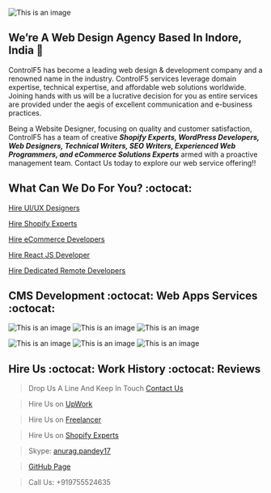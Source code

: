 

![This is an image](https://www.controlf5.in/wp-content/uploads/2022/05/logo.webp)

## We’re A Web Design Agency Based In Indore, India 👋

ControlF5 has become a leading web design & development company and a renowned name in the industry. ControlF5 services leverage domain expertise, technical expertise, and affordable web solutions worldwide. Joining hands with us will be a lucrative decision for you as entire services are provided under the aegis of excellent communication and e-business practices.



Being a Website Designer, focusing on quality and customer satisfaction, ControlF5 has a team of creative ***Shopify Experts, WordPress Developers, Web Designers, Technical Writers, SEO Writers, Experienced Web Programmers, and eCommerce Solutions Experts*** armed with a proactive management team. Contact Us today to explore our web service offering!!

## What Can We Do For You? :octocat:

[Hire UI/UX Designers](https://www.controlf5.in/ui-ux-design/)

[Hire Shopify Experts](https://www.controlf5.in/shopify-experts/)

[Hire eCommerce Developers](https://www.controlf5.in/hire-ecommerce-solution-experts/)

[Hire React JS Developer](https://www.controlf5.in/hire-react-js-developer/)

[Hire Dedicated Remote Developers](https://www.controlf5.in/hire-dedicated-remote-developer/)


## CMS Development :octocat: Web Apps Services :octocat:


![This is an image](https://www.controlf5.in/wp-content/uploads/2022/03/Shopify.png)
![This is an image](https://www.controlf5.in/wp-content/uploads/2022/03/WP.png)
![This is an image](https://www.controlf5.in/wp-content/uploads/2022/06/react-js.webp)

![This is an image](https://www.controlf5.in/wp-content/uploads/2022/03/Woo.png)
![This is an image](https://www.controlf5.in/wp-content/uploads/2022/04/imgpsh_fullsize_anim_8_.webp)
![This is an image](https://www.controlf5.in/wp-content/uploads/2022/03/Sqare-Space.png)

## Hire Us :octocat: Work History :octocat: Reviews


> Drop Us A Line And Keep In Touch [Contact Us](https://www.controlf5.in/contact-us/) 

> Hire Us on [UpWork](https://www.upwork.com/freelancers/~011ae84939c9dab54c/)

> Hire Us on [Freelancer](https://www.freelancer.com/u/anurag17)

> Hire Us on [Shopify Experts](https://experts.shopify.com/controlf5india)

> Skype: [anurag.pandey17](https://join.skype.com/invite/goOWp52Db5W5)

> [GitHub Page](https://controlf5india.github.io/)

> Call Us: +919755524635




